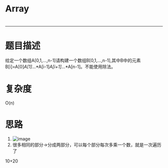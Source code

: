 # Array
# 
-----------

# 题目描述
给定一个数组A[0,1,...,n-1]请构建一个数组B[0,1,...,n-1],其中B中的元素B[i]=A[0]*A[1]*...*A[i-1]*A[i+1]*...*A[n-1]。不能使用除法。

# 复杂度
O(n)

# 思路
1. ![image](http://github.com/AmuroPeng/readme_add_pic/raw/master/images/nongshalie.jpg)
2. 很多相同的部分->分成两部分，可以每个部分每次多乘一个数，就是一次遍历了

10+20